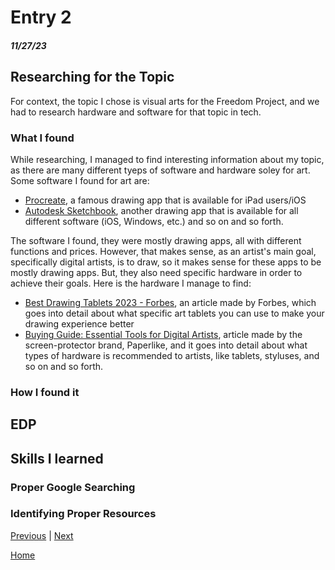 # Entry 2
##### 11/27/23

## Researching for the Topic
For context, the topic I chose is visual arts for the Freedom Project, and we had to research hardware and software for that topic in tech.
### What I found
While researching, I managed to find interesting information about my topic, as there are many different tyeps of software and hardware soley for art. Some software I found for art are:
* [Procreate](https://www.procreate.com), a famous drawing app that is available for iPad users/iOS
* [Autodesk Sketchbook](https://www.sketchbook.com/), another drawing app that is available for all different software (iOS, Windows, etc.) and so on and so forth.

The software I found, they were mostly drawing apps, all with different functions and prices. However, that makes sense, as an artist's main goal, specifically digital artists, is to draw, so it makes sense for these apps to be mostly drawing apps. But, they also need specific hardware in order to achieve their goals. Here is the hardware I manage to find:
* [Best Drawing Tablets 2023 - Forbes](https://www.forbes.com/sites/forbes-personal-shopper/article/best-drawing-tablets/?sh=44ea6f913cb2), an article made by Forbes, which goes into detail about what specific art tablets you can use to make your drawing experience better
* [Buying Guide: Essential Tools for Digital Artists](https://paperlike.com/blogs/paperlikers-insights/digital-artist-buying-guide), article made by the screen-protector brand, Paperlike, and it goes into detail about what types of hardware is recommended to artists, like tablets, styluses, and so on and so forth.


### How I found it

## EDP

## Skills I learned
### Proper Google Searching

### Identifying Proper Resources

[Previous](entry01.md) | [Next](entry03.md)

[Home](../README.md)
